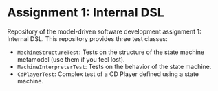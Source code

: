 # Assignment 1: Internal DSL

Repository of the model-driven software development assignment 1: Internal DSL.
This repository provides three test classes:

* `MachineStructureTest`: Tests on the structure of the state machine metamodel (use them if you feel lost).
* `MachineInterpreterTest`: Tests on the behavior of the state machine.
* `CdPlayerTest`: Complex test of a CD Player defined using a state machine.
